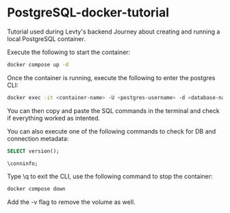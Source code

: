 # PostgreSQL-docker-tutorial
Tutorial used during Levty's backend Journey about creating and running a local PostgreSQL container.

Execute the following to start the container:

```bash
docker compose up -d
```

Once the container is running, execute the following to enter the postgres CLI:

```bash
docker exec -it <container-name> -U <postgres-username> -d <database-name>
```

You can then copy and paste the SQL commands in the terminal and check if everything worked as intented. 

You can also execute one of the following commands to check for DB and connection metadata:

```sql
SELECT version();
```

```sql
\conninfo;
```

Type \q to exit the CLI, use the following command to stop the container:

```bash
docker compose down
```
Add the -v flag to remove the volume as well.
